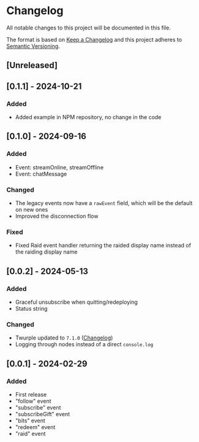 # Changelog
All notable changes to this project will be documented in this file.

The format is based on [Keep a Changelog](http://keepachangelog.com/en/1.0.0/)
and this project adheres to [Semantic Versioning](http://semver.org/spec/v2.0.0.html).

## [Unreleased]
## [0.1.1] - 2024-10-21
### Added
- Added example in NPM repository, no change in the code

## [0.1.0] - 2024-09-16
### Added
- Event: streamOnline, streamOffline
- Event: chatMessage

### Changed
- The legacy events now have a `rawEvent` field, which will be the default on new ones
- Improved the disconnection flow

### Fixed
- Fixed Raid event handler returning the raided display name instead of the raiding display name

## [0.0.2] - 2024-05-13
### Added
- Graceful unsubscribe when quitting/redeploying
- Status string
### Changed 
- Twurple updated to `7.1.0` ([Changelog](https://github.com/twurple/twurple/releases/tag/v7.1.0))
- Logging through nodes instead of a direct `console.log`

## [0.0.1] - 2024-02-29
### Added
- First release
- "follow" event
- "subscribe" event
- "subscribeGift" event
- "bits" event
- "redeem" event
- "raid" event
